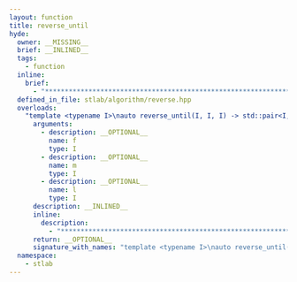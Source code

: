 ```yaml
---
layout: function
title: reverse_until
hyde:
  owner: __MISSING__
  brief: __INLINED__
  tags:
    - function
  inline:
    brief:
      - "***********************************************************************************************"
  defined_in_file: stlab/algorithm/reverse.hpp
  overloads:
    "template <typename I>\nauto reverse_until(I, I, I) -> std::pair<I, I>":
      arguments:
        - description: __OPTIONAL__
          name: f
          type: I
        - description: __OPTIONAL__
          name: m
          type: I
        - description: __OPTIONAL__
          name: l
          type: I
      description: __INLINED__
      inline:
        description:
          - "***********************************************************************************************"
      return: __OPTIONAL__
      signature_with_names: "template <typename I>\nauto reverse_until(I f, I m, I l) -> std::pair<I, I>"
  namespace:
    - stlab
---
```

